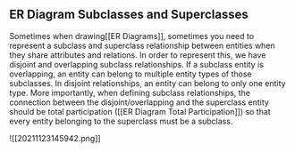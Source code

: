 ## ER Diagram Subclasses and Superclasses
Sometimes when drawing[[ER Diagrams]], sometimes you need to represent a subclass and superclass relationship between entities when they share attributes and relations. In order to represent this, we have disjoint and overlapping subclass relationships. If a subclass entity is overlapping, an entity can belong to multiple entity types of those subclasses. In disjoint relationships, an entity can belong to only one entity type. More importantly, when defining subclass relationships, the connection between the disjoint/overlapping and the superclass entity should be total participation ([[ER Diagram Total Participation]]) so that every entity belonging to the superclass must be a subclass.

![[20211123145942.png]]
